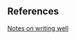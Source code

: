 ## References

[Notes on writing well](https://github.com/mnielsen/notes-on-writing/blob/master/notes_on_writing.md)